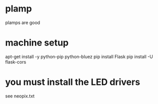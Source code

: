 plamp
=====

plamps are good


machine setup
===========

apt-get install -y python-pip python-bluez
pip install Flask
pip install -U flask-cors

you must install the LED drivers
===============
see neopix.txt

